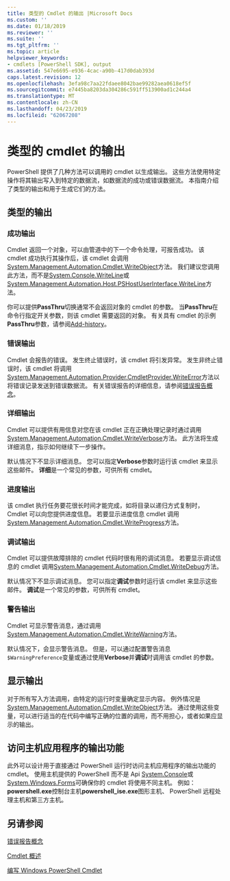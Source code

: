 ```yaml
---
title: 类型的 Cmdlet 的输出 |Microsoft Docs
ms.custom: ''
ms.date: 01/18/2019
ms.reviewer: ''
ms.suite: ''
ms.tgt_pltfrm: ''
ms.topic: article
helpviewer_keywords:
- cmdlets [PowerShell SDK], output
ms.assetid: 547e6695-e936-4cac-a90b-417d0dab393d
caps.latest.revision: 12
ms.openlocfilehash: 3efa98c7aa22fdaee8042bae99282aea0618ef5f
ms.sourcegitcommit: e7445ba8203da304286c591ff513900ad1c244a4
ms.translationtype: MT
ms.contentlocale: zh-CN
ms.lasthandoff: 04/23/2019
ms.locfileid: "62067208"
---
```

# <a name="types-of-cmdlet-output"></a>类型的 cmdlet 的输出

PowerShell 提供了几种方法可以调用的 cmdlet 以生成输出。 这些方法使用特定操作将其输出写入到特定的数据流，如数据流的成功或错误数据流。 本指南介绍了类型的输出和用于生成它们的方法。

## <a name="types-of-output"></a>类型的输出

### <a name="success-output"></a>成功输出

Cmdlet 返回一个对象，可以由管道中的下一个命令处理，可报告成功。 该 cmdlet 成功执行其操作后，该 cmdlet 会调用[System.Management.Automation.Cmdlet.WriteObject](/dotnet/api/System.Management.Automation.Cmdlet.WriteObject)方法。 我们建议您调用此方法，而不是[System.Console.WriteLine](/dotnet/api/System.Console.WriteLine)或[System.Management.Automation.Host.PSHostUserInterface.WriteLine](/dotnet/api/System.Management.Automation.Host.PSHostUserInterface.WriteLine)方法。

你可以提供**PassThru**切换通常不会返回对象的 cmdlet 的参数。
当**PassThru**在命令行指定开关参数，则该 cmdlet 需要返回的对象。 有关具有 cmdlet 的示例**PassThru**参数，请参阅[Add-history](/powershell/module/Microsoft.PowerShell.Core/Add-History)。

### <a name="error-output"></a>错误输出

Cmdlet 会报告的错误。 发生终止错误时，该 cmdlet 将引发异常。 发生非终止错误时，该 cmdlet 将调用[System.Management.Automation.Provider.CmdletProvider.WriteError](/dotnet/api/System.Management.Automation.Provider.CmdletProvider.WriteError)方法以将错误记录发送到错误数据流。 有关错误报告的详细信息，请参阅[错误报告概念](./error-reporting-concepts.md)。

### <a name="verbose-output"></a>详细输出

Cmdlet 可以提供有用信息对您在该 cmdlet 正在正确处理记录时通过调用[System.Management.Automation.Cmdlet.WriteVerbose](/dotnet/api/System.Management.Automation.Cmdlet.WriteVerbose)方法。 此方法将生成详细消息，指示如何继续下一步操作。

默认情况下不显示详细消息。 您可以指定**Verbose**参数时运行该 cmdlet 来显示这些邮件。 **详细**是一个常见的参数，可供所有 cmdlet。

### <a name="progress-output"></a>进度输出

该 cmdlet 执行任务要花很长时间才能完成，如将目录以递归方式复制时，Cmdlet 可以向您提供进度信息。 若要显示进度信息 cmdlet 调用[System.Management.Automation.Cmdlet.WriteProgress](/dotnet/api/System.Management.Automation.Cmdlet.WriteProgress)方法。

### <a name="debug-output"></a>调试输出

Cmdlet 可以提供故障排除的 cmdlet 代码时很有用的调试消息。 若要显示调试信息的 cmdlet 调用[System.Management.Automation.Cmdlet.WriteDebug](/dotnet/api/System.Management.Automation.Cmdlet.WriteDebug)方法。

默认情况下不显示调试消息。 您可以指定**调试**参数时运行该 cmdlet 来显示这些邮件。 **调试**是一个常见的参数，可供所有 cmdlet。

### <a name="warning-output"></a>警告输出

Cmdlet 可显示警告消息，通过调用[System.Management.Automation.Cmdlet.WriteWarning](/dotnet/api/System.Management.Automation.Cmdlet.WriteWarning)方法。

默认情况下，会显示警告消息。 但是，可以通过配置警告消息`$WarningPreference`变量或通过使用**Verbose**并**调试**时调用该 cmdlet 的参数。

## <a name="displaying-output"></a>显示输出

对于所有写入方法调用，由特定的运行时变量确定显示内容。 例外情况是[System.Management.Automation.Cmdlet.WriteObject](/dotnet/api/System.Management.Automation.Cmdlet.WriteObject)方法。 通过使用这些变量，可以进行适当的在代码中编写正确的位置的调用，而不用担心，或者如果应显示的输出。

## <a name="accessing-the-output-functionality-of-a-host-application"></a>访问主机应用程序的输出功能

此外可以设计用于直接通过 PowerShell 运行时访问主机应用程序的输出功能的 cmdlet。 使用主机提供的 PowerShell 而不是 Api [System.Console](/dotnet/api/System.Console)或[System.Windows.Forms](/dotnet/api/System.Windows.Forms)可确保你的 cmdlet 将使用不同主机。 例如： **powershell.exe**控制台主机**powershell_ise.exe**图形主机、 PowerShell 远程处理主机和第三方主机。

## <a name="see-also"></a>另请参阅

[错误报告概念](./error-reporting-concepts.md)

[Cmdlet 概述](./cmdlet-overview.md)

[编写 Windows PowerShell Cmdlet](./writing-a-windows-powershell-cmdlet.md)